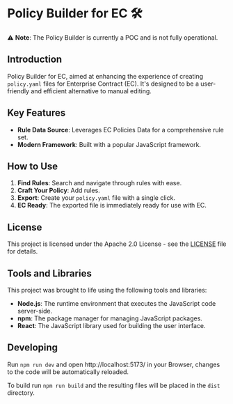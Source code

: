 # Policy Builder for EC 🛠️

⚠️ **Note**: The Policy Builder is currently a POC and is not fully operational.

## Introduction
Policy Builder for EC, aimed at enhancing the experience of creating `policy.yaml` files for Enterprise Contract (EC). It's designed to be a user-friendly and efficient alternative to manual editing.

## Key Features

- **Rule Data Source**: Leverages EC Policies Data for a comprehensive rule set.
- **Modern Framework**: Built with a popular JavaScript framework.

## How to Use

1. **Find Rules**: Search and navigate through rules with ease.
2. **Craft Your Policy**: Add rules.
3. **Export**: Create your `policy.yaml` file with a single click.
4. **EC Ready**: The exported file is immediately ready for use with EC.

## License

This project is licensed under the Apache 2.0 License - see the [LICENSE](LICENSE) file for details.

## Tools and Libraries

This project was brought to life using the following tools and libraries:

- **Node.js**: The runtime environment that executes the JavaScript code server-side.
- **npm**: The package manager for managing JavaScript packages.
- **React**: The JavaScript library used for building the user interface.

## Developing

Run `npm run dev` and open http://localhost:5173/ in your Browser, changes to
the code will be automatically reloaded.

To build run `npm run build` and the resulting files will be placed in the
`dist` directory.
